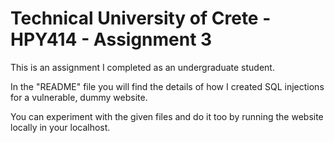 # Technical University of Crete - HPY414 - Assignment 3

This is an assignment I completed as an undergraduate student.

In the "README" file you will find the details of how I created SQL injections for a vulnerable, dummy website.

You can experiment with the given files and do it too by running the website locally in your localhost.
